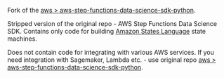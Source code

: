 Fork of the [aws > aws-step-functions-data-science-sdk-python](https://github.com/aws/aws-step-functions-data-science-sdk-python).

Stripped version of the original repo - AWS Step Functions Data Science SDK. Contains only code for building 
[Amazon States Language]() state machines.

Does not contain code for integrating with various AWS services. If you need integration with Sagemaker, Lambda etc. -
use original repo [aws > aws-step-functions-data-science-sdk-python](https://github.com/aws/aws-step-functions-data-science-sdk-python).

